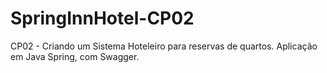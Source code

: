 # SpringInnHotel-CP02

CP02 - Criando um Sistema Hoteleiro para reservas de quartos. Aplicação em Java Spring, com Swagger.
